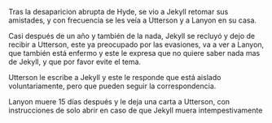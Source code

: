 Tras la desaparicion abrupta de Hyde, se vio a Jekyll retomar sus amistades, y con frecuencia se les veía a Utterson y a Lanyon en su casa.

Casi después de un año y también de la nada, Jekyll se recluyó y dejo de recibir a Utterson, este ya preocupado por las evasiones, va a ver a Lanyon, que también está enfermo y este le expresa que no quiere saber nada mas de Jekyll, y que por favor evite el tema.

Utterson le escribe a Jekyll y este le responde que está aislado voluntariamente, pero que pueden seguir la correspondencia.

Lanyon muere 15 días después y le deja una carta a Utterson, con instrucciones de solo abrir en caso de que Jekyll muera intempestivamente
